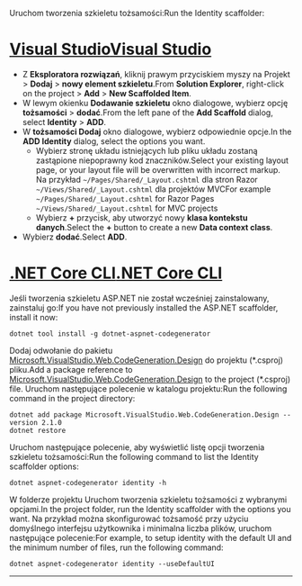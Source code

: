 <span data-ttu-id="2e997-101">Uruchom tworzenia szkieletu tożsamości:</span><span class="sxs-lookup"><span data-stu-id="2e997-101">Run the Identity scaffolder:</span></span>

# <a name="visual-studiotabvisual-studio"></a>[<span data-ttu-id="2e997-102">Visual Studio</span><span class="sxs-lookup"><span data-stu-id="2e997-102">Visual Studio</span></span>](#tab/visual-studio) 

* <span data-ttu-id="2e997-103">Z **Eksploratora rozwiązań**, kliknij prawym przyciskiem myszy na Projekt > **Dodaj** > **nowy element szkieletu**.</span><span class="sxs-lookup"><span data-stu-id="2e997-103">From **Solution Explorer**, right-click on the project > **Add** > **New Scaffolded Item**.</span></span>
* <span data-ttu-id="2e997-104">W lewym okienku **Dodawanie szkieletu** okno dialogowe, wybierz opcję **tożsamości** > **dodać**.</span><span class="sxs-lookup"><span data-stu-id="2e997-104">From the left pane of the **Add Scaffold** dialog, select **Identity** > **ADD**.</span></span>
* <span data-ttu-id="2e997-105">W **tożsamości Dodaj** okno dialogowe, wybierz odpowiednie opcje.</span><span class="sxs-lookup"><span data-stu-id="2e997-105">In the **ADD Identity** dialog, select the options you want.</span></span>
  * <span data-ttu-id="2e997-106">Wybierz stronę układu istniejących lub pliku układu zostaną zastąpione niepoprawny kod znaczników.</span><span class="sxs-lookup"><span data-stu-id="2e997-106">Select your existing layout page, or your layout file will be overwritten with incorrect markup.</span></span> <span data-ttu-id="2e997-107">Na przykład `~/Pages/Shared/_Layout.cshtml` dla stron Razor `~/Views/Shared/_Layout.cshtml` dla projektów MVC</span><span class="sxs-lookup"><span data-stu-id="2e997-107">For example `~/Pages/Shared/_Layout.cshtml` for Razor Pages `~/Views/Shared/_Layout.cshtml` for MVC projects</span></span> 
  * <span data-ttu-id="2e997-108">Wybierz **+** przycisk, aby utworzyć nowy **klasa kontekstu danych**.</span><span class="sxs-lookup"><span data-stu-id="2e997-108">Select the **+** button to create a new **Data context class**.</span></span>
* <span data-ttu-id="2e997-109">Wybierz **dodać**.</span><span class="sxs-lookup"><span data-stu-id="2e997-109">Select **ADD**.</span></span>

# <a name="net-core-clitabnetcore-cli"></a>[<span data-ttu-id="2e997-110">.NET Core CLI</span><span class="sxs-lookup"><span data-stu-id="2e997-110">.NET Core CLI</span></span>](#tab/netcore-cli)

<span data-ttu-id="2e997-111">Jeśli tworzenia szkieletu ASP.NET nie został wcześniej zainstalowany, zainstaluj go:</span><span class="sxs-lookup"><span data-stu-id="2e997-111">If you have not previously installed the ASP.NET scaffolder, install it now:</span></span>

```cli
dotnet tool install -g dotnet-aspnet-codegenerator
```

<span data-ttu-id="2e997-112">Dodaj odwołanie do pakietu [Microsoft.VisualStudio.Web.CodeGeneration.Design](https://www.nuget.org/packages/Microsoft.VisualStudio.Web.CodeGeneration.Design/) do projektu (\*.csproj) pliku.</span><span class="sxs-lookup"><span data-stu-id="2e997-112">Add a package reference to [Microsoft.VisualStudio.Web.CodeGeneration.Design](https://www.nuget.org/packages/Microsoft.VisualStudio.Web.CodeGeneration.Design/) to the project (\*.csproj) file.</span></span> <span data-ttu-id="2e997-113">Uruchom następujące polecenie w katalogu projektu:</span><span class="sxs-lookup"><span data-stu-id="2e997-113">Run the following command in the project directory:</span></span>

```cli
dotnet add package Microsoft.VisualStudio.Web.CodeGeneration.Design --version 2.1.0
dotnet restore
```

<span data-ttu-id="2e997-114">Uruchom następujące polecenie, aby wyświetlić listę opcji tworzenia szkieletu tożsamości:</span><span class="sxs-lookup"><span data-stu-id="2e997-114">Run the following command to list the Identity scaffolder options:</span></span>


```cli
dotnet aspnet-codegenerator identity -h
```

<span data-ttu-id="2e997-115">W folderze projektu Uruchom tworzenia szkieletu tożsamości z wybranymi opcjami.</span><span class="sxs-lookup"><span data-stu-id="2e997-115">In the project folder, run the Identity scaffolder with the options you want.</span></span> <span data-ttu-id="2e997-116">Na przykład można skonfigurować tożsamość przy użyciu domyślnego interfejsu użytkownika i minimalna liczba plików, uruchom następujące polecenie:</span><span class="sxs-lookup"><span data-stu-id="2e997-116">For example, to setup identity with the default UI and the minimum number of files, run the following command:</span></span>

```cli
dotnet aspnet-codegenerator identity --useDefaultUI
```
-------------